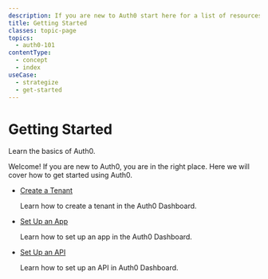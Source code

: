 ```yaml
---
description: If you are new to Auth0 start here for a list of resources that can get you started
title: Getting Started
classes: topic-page
topics:
  - auth0-101
contentType:
  - concept
  - index
useCase:
  - strategize
  - get-started
---
```

<div class="topic-page-header">
  <div data-name="example" class="topic-page-badge"></div>
  <h1>Getting Started</h1>
  <p>
    Learn the basics of Auth0.
  </p>
</div>

Welcome! If you are new to Auth0, you are in the right place. Here we will cover how to get started using Auth0.

<ul class="topic-links">
  <li>
    <i class="icon icon-budicon-715"></i><a href="/guides-tutorials/getting-started/create-tenant">Create a Tenant</a>
    <p>Learn how to create a tenant in the Auth0 Dashboard.</p>
  </li>
  <li>
    <i class="icon icon-budicon-715"></i><a href="/guides-tutorials/getting-started/set-up-app">Set Up an App</a>
    <p>Learn how to set up an app in the Auth0 Dashboard.</p>
  </li>
  <li>
    <i class="icon icon-budicon-715"></i><a href="/guides-tutorials/getting-started/set-up-api">Set Up an API</a>
    <p>Learn how to set up an API in Auth0 Dashboard. </p>
  </li>
  </ul>
